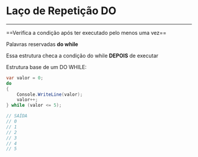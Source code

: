 # Laço de Repetição DO
---

==Verifica a condição após ter executado pelo menos uma vez==

Palavras reservadas __do while__

Essa estrutura checa a condição do while __DEPOIS__ de executar

Estrutura base de um DO WHILE:

```csharp
var valor = 0;
do
{
    Console.WriteLine(valor);
    valor++;
} while (valor <= 5);

// SAÍDA
// 0
// 1
// 2
// 3
// 4
// 5
```